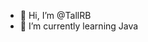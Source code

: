 - 👋 Hi, I’m @TallRB
- 🌱 I’m currently learning Java
<!---
TallRB/TallRB is a ✨ special ✨ repository because its `README.md` (this file) appears on your GitHub profile.
You can click the Preview link to take a look at your changes.
--->
